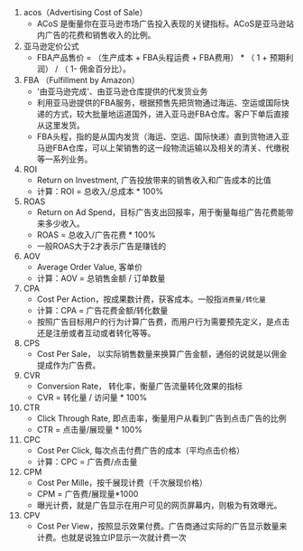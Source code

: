 1. acos（Advertising Cost of Sale）
	+ ACoS 是衡量你在亚马逊市场广告投入表现的关键指标。ACoS是亚马逊站内广告的花费和销售收入的比例。
2. 亚马逊定价公式
	+ FBA产品售价 = （生产成本 + FBA头程运费 + FBA费用） * （ 1 + 预期利润） / （ 1- 佣金百分比）。
3. FBA （Fulfillment by Amazon）
	+ '由亚马逊完成'、由亚马逊仓库提供的代发货业务
	+ 利用亚马逊提供的FBA服务，根据预售先把货物通过海运、空运或国际快递的方式，较大批量地运道国外，进入亚马逊FBA仓库。客户下单后直接从这里发货。
	+ FBA头程，指的是从国内发货（海运、空运、国际快递）直到货物进入亚马逊FBA仓库，可以上架销售的这一段物流运输以及相关的清关、代缴税等一系列业务。
4. ROI
	+ Return on Investment, 广告投放带来的销售收入和广告成本的比值
	+ 计算：ROI = 总收入/总成本 * 100%
5. ROAS
	+ Return on Ad Spend，目标广告支出回报率，用于衡量每组广告花费能带来多少收入。
	+ ROAS = 总收入/广告花费 * 100%
	+ 一般ROAS大于2才表示广告是赚钱的
6. AOV
	+ Average Order Value, 客单价
	+ 计算：AOV = 总销售金额 / 订单数量
7. CPA
	+ Cost Per Action，按成果数计费，获客成本。一般指`消费量/转化量`
	+ 计算：CPA = 广告花费金额/转化数量
	+ 按照广告目标用户的行为计算广告费，而用户行为需要预先定义，是点击还是注册或者互动或者转化等等。
8. CPS
	+ Cost Per Sale， 以实际销售数量来换算广告金额，通俗的说就是以佣金提成作为广告费。
9. CVR
	+ Conversion Rate， 转化率，衡量广告流量转化效果的指标
	+ CVR = 转化量 / 访问量 * 100%
10. CTR
	+ Click Through Rate, 即点击率，衡量用户从看到广告到点击广告的比例
	+ CTR = 点击量/展现量 * 100%
11. CPC
	+ Cost Per Click, 每次点击付费广告的成本（平均点击价格）
	+ 计算：CPC = 广告费/点击量
12. CPM
	+ Cost Per Mille，按千展现计费（千次展现价格）
	+ CPM = 广告费/展现量*1000
	+ 曝光计费，就是广告显示在用户可见的网页屏幕内，则极为有效曝光。
13. CPV
	+ Cost Per View，按照显示效果付费。广告商通过实际的广告显示数量来计费。也就是说独立IP显示一次就计费一次